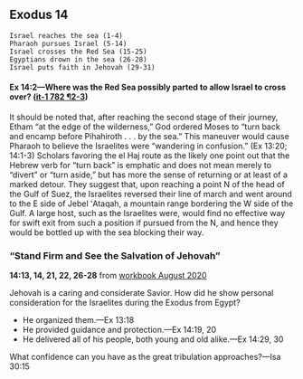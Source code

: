 ## Exodus 14

```
Israel reaches the sea (1-4)
Pharaoh pursues Israel (5-14)
Israel crosses the Red Sea (15-25)
Egyptians drown in the sea (26-28)
Israel puts faith in Jehovah (29-31)
```

#### Ex 14:2​—Where was the Red Sea possibly parted to allow Israel to cross over? ([it-1 782 ¶2-3](https://www.jw.org/en/library/books/Insight-on-the-Scriptures/Exodus/#p63-p65))

It should be noted that, after reaching the second stage of their journey, Etham “at the edge of the wilderness,” God ordered Moses to “turn back and encamp before Pihahiroth . . . by the sea.” This maneuver would cause Pharaoh to believe the Israelites were “wandering in confusion.” (Ex 13:20; 14:1-3) Scholars favoring the el Haj route as the likely one point out that the Hebrew verb for “turn back” is emphatic and does not mean merely to “divert” or “turn aside,” but has more the sense of returning or at least of a marked detour. They suggest that, upon reaching a point N of the head of the Gulf of Suez, the Israelites reversed their line of march and went around to the E side of Jebel ʽAtaqah, a mountain range bordering the W side of the Gulf. A large host, such as the Israelites were, would find no effective way for swift exit from such a position if pursued from the N, and hence they would be bottled up with the sea blocking their way.

### “Stand Firm and See the Salvation of Jehovah”

**14:13, 14, 21, 22, 26-28** from [workbook August 2020](https://www.jw.org/en/library/jw-meeting-workbook/august-2020-mwb/Life-and-Ministry-Meeting-Schedule-for-August-3-9-2020/Stand-Firm-and-See-the-Salvation-of-Jehovah/)

Jehovah is a caring and considerate Savior. How did he show personal consideration for the Israelites during the Exodus from Egypt?

- He organized them.​—Ex 13:18
- He provided guidance and protection.​—Ex 14:19, 20
- He delivered all of his people, both young and old alike.​—Ex 14:29, 30

What confidence can you have as the great tribulation approaches?​—Isa 30:15

